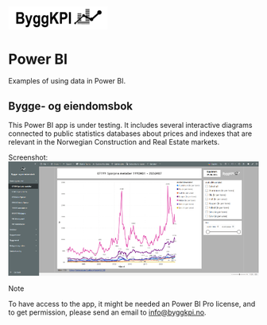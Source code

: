 <img src="Documents/Logo Black.png" alt="ByggKPI Logo" style="width: 200px" />  

# Power BI
Examples of using data in Power BI.

## Bygge- og eiendomsbok

This Power BI app is under testing. It includes several interactive diagrams connected to public statistics databases about prices and indexes that are relevant in the Norwegian Construction and Real Estate markets.

Screenshot:
<img src="Documents/Bygge- og eiendomsbok.png" alt="Bygge- og eiendomsbok" style="width: 1000px" />

> [!NOTE]
> To have access to the app, it might be needed an Power BI Pro license, and to get permission, please send an email to [info@byggkpi.no](mailto:info@byggkpi.no?subject=[Power%20BI]%20Access%20Bygge-%20og%20eiendom%20app).
